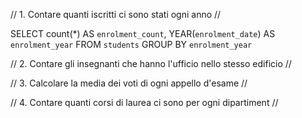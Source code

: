 // 1. Contare quanti iscritti ci sono stati ogni anno //

SELECT count(*) AS `enrolment_count`, YEAR(`enrolment_date`) AS `enrolment_year`
FROM `students`
GROUP BY `enrolment_year`

// 2. Contare gli insegnanti che hanno l'ufficio nello stesso edificio //



// 3. Calcolare la media dei voti di ogni appello d'esame //




// 4. Contare quanti corsi di laurea ci sono per ogni dipartiment //